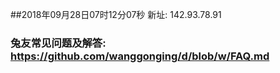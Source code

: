 ##2018年09月28日07时12分07秒 新址: 142.93.78.91
### 兔友常见问题及解答: https://github.com/wanggonging/d/blob/w/FAQ.md
